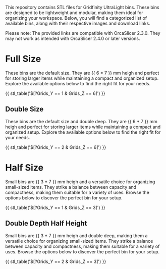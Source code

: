 This repository contains STL files for Gridfinity UltraLight bins. These bins are designed to be lightweight and modular, making them ideal for organizing your workspace. Below, you will find a categorized list of available bins, along with their respective images and download links. 

Please note: The provided links are compatible with OrcaSlicer 2.3.0. They may not work as intended with OrcaSlicer 2.4.0 or later versions.

# Full Size
These bins are the default size. They are {{ 6 * 7 }} mm heigh and perfect for storing larger items while maintaining a compact and organized setup. Explore the available options below to find the right fit for your needs.

{{ stl_table('$[?Grids_Y == 1 & Grids_Z == 6]') }}


## Double Size
These bins are the default size and double deep. They are {{ 6 * 7 }} mm heigh and perfect for storing larger items while maintaining a compact and organized setup. Explore the available options below to find the right fit for your needs.

{{ stl_table('$[?Grids_Y == 2 & Grids_Z == 6]') }}


# Half Size
Small bins are {{ 3 * 7 }} mm heigh and a versatile choice for organizing small-sized items. They strike a balance between capacity and compactness, making them suitable for a variety of uses. Browse the options below to discover the perfect bin for your setup.

{{ stl_table('$[?Grids_Y == 1 & Grids_Z == 3]') }}


## Double Depth Half Height
Small bins are {{ 3 * 7 }} mm heigh and double deep, making them a versatile choice for organizing small-sized items. They strike a balance between capacity and compactness, making them suitable for a variety of uses. Browse the options below to discover the perfect bin for your setup.

{{ stl_table('$[?Grids_Y == 2 & Grids_Z == 3]') }}
